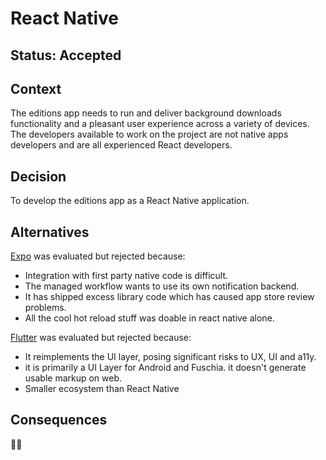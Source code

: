 # React Native

## Status: Accepted 

## Context 

The editions app needs to run and deliver background downloads functionality and a pleasant user experience across a variety of devices. The developers available to work on the project are not native apps developers and are all experienced React developers.

## Decision

To develop the editions app as a React Native application.

## Alternatives

[Expo](https://expo.io/) was evaluated but rejected because:

- Integration with first party native code is difficult.
- The managed workflow wants to use its own notification backend.
- It has shipped excess library code which has caused app store review problems.
- All the cool hot reload stuff was doable in react native alone.

[Flutter](https://flutter.dev/) was evaluated but rejected because:

- It reimplements the UI layer, posing significant risks to UX, UI and a11y. 
- it is primarily a UI Layer for Android and Fuschia. it doesn't generate usable markup on web.
- Smaller ecosystem than React Native

## Consequences

📱🤖 
